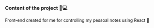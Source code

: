 ### Content of the project 🎯💻
Front-end created for me for controlling my pessoal notes using React 📝
